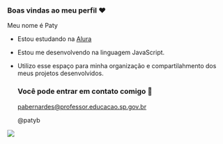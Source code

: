### Boas vindas ao meu perfil ❤️

Meu nome é Paty

- Estou estudando na [Alura](https://www.alura.com.br)
- Estou me desenvolvendo na linguagem JavaScript.
- Utilizo esse espaço para minha organização e compartilahmento dos meus projetos desenvolvidos.

  ### Você pode entrar em contato comigo 📧

  pabernardes@professor.educacao.sp.gov.br
  
  @patyb

![](https://media1.tenor.com/m/84r-wRTj3SsAAAAd/one-piece-fanmade.gif)
 
